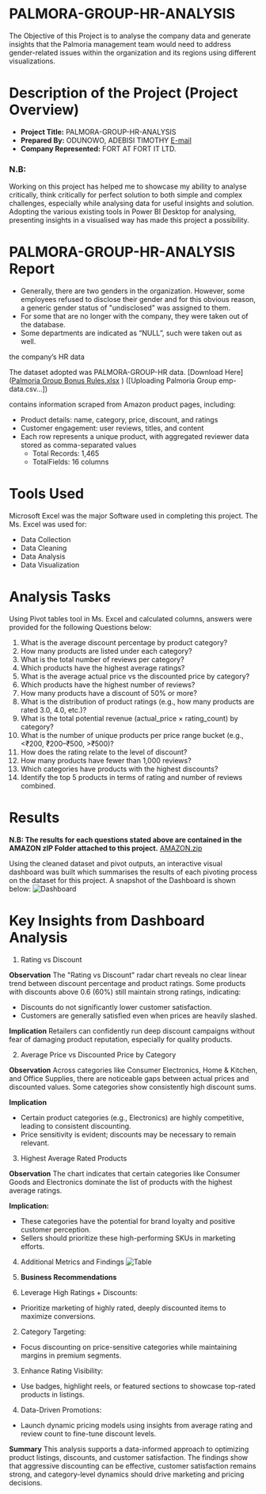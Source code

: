 # PALMORA-GROUP-HR-ANALYSIS
The Objective of this Project is to analyse the company data and generate insights that the Palmoria management team would need to address gender-related issues within the organization and its regions using different visualizations.

# Description of the Project (Project Overview) 
- **Project Title:** PALMORA-GROUP-HR-ANALYSIS
- __Prepared By:__ ODUNOWO, ADEBISI TIMOTHY [E-mail](oducrown@gmail.com)
- **Company Represented:** FORT AT FORT IT LTD.

### N.B:
Working on this project has helped me to showcase my ability to analyse critically, think critically for perfect solution to both simple and complex challenges, especially while analysing data for useful insights and solution. Adopting the various existing tools in Power BI Desktop for analysing, presenting insights in a visualised way has made this project a possibility.

# PALMORA-GROUP-HR-ANALYSIS Report
- Generally, there are two genders in the organization. However, some employees refused to disclose their gender and for this obvious reason, a generic gender status of "undisclosed" was assigned to them.
- For some that are no longer with the company, they were taken out of the database.
- Some departments are indicated as “NULL”, such were taken out as well.

the company’s 
HR data 

The dataset adopted was PALMORA-GROUP-HR data. [Download Here] ([Palmoria Group Bonus Rules.xlsx](https://github.com/user-attachments/files/21091630/Palmoria.Group.Bonus.Rules.xlsx)
) ([Uploading Palmoria Group emp-data.csv…])

contains information scraped from Amazon product pages, including: 
- Product details: name, category, price, discount, and ratings 
- Customer engagement: user reviews, titles, and content 
- Each row represents a unique product, with aggregated reviewer data stored as comma-separated values 
    - Total Records: 1,465 
    - TotalFields: 16 columns

# Tools Used
Microsoft Excel was the major Software used in completing this project. The Ms. Excel was used for:
- Data Collection
- Data Cleaning
- Data Analysis
- Data Visualization

# Analysis Tasks
Using Pivot tables tool in Ms. Excel and calculated columns, answers were provided for the following Questions below: 
1. What is the average discount percentage by product category? 
2. How many products are listed under each category? 
3. What is the total number of reviews per category?  
4. Which products have the highest average ratings? 
5. What is the average actual price vs the discounted price by category? 
6. Which products have the highest number of reviews? 
7. How many products have a discount of 50% or more? 
8. What is the distribution of product ratings (e.g., how many products are rated 3.0, 4.0, etc.)? 
9. What is the total potential revenue (actual_price × rating_count) by category? 
10. What is the number of unique products per price range bucket (e.g., <₹200, 
₹200–₹500, >₹500)?
11. How does the rating relate to the level of discount? 
12. How many products have fewer than 1,000 reviews? 
13. Which categories have products with the highest discounts? 
14. Identify the top 5 products in terms of rating and number of reviews combined.

# Results
**N.B: The results for each questions stated above are contained in the AMAZON zIP Folder attached to this project.**
[AMAZON.zip](https://github.com/user-attachments/files/21091149/AMAZON.zip)

Using the cleaned dataset and pivot outputs, an interactive visual dashboard was built which summarises the results of each pivoting process on the dataset for this project. A snapshot of the Dashboard is shown below:
![Dashboard](https://github.com/user-attachments/assets/1d0bd6c8-8845-44af-b0f0-60bca4758068)

# Key Insights from Dashboard Analysis
1. Rating vs Discount
   
**Observation**
The "Rating vs Discount" radar chart reveals no clear linear trend between discount percentage and product ratings. Some products with discounts above 0.6 (60%) still maintain strong ratings, indicating:
- Discounts do not significantly lower customer satisfaction.
- Customers are generally satisfied even when prices are heavily slashed.
  
**Implication**
Retailers can confidently run deep discount campaigns without fear of damaging product reputation, especially for quality products.

2. Average Price vs Discounted Price by Category
   
**Observation**
Across categories like Consumer Electronics, Home & Kitchen, and Office Supplies, there are noticeable gaps between actual prices and discounted values. Some categories show consistently high discount sums.

**Implication**
- Certain product categories (e.g., Electronics) are highly competitive, leading to consistent discounting.
- Price sensitivity is evident; discounts may be necessary to remain relevant.
  
3. Highest Average Rated Products
   
**Observation**
The chart indicates that certain categories like Consumer Goods and Electronics dominate the list of products with the highest average ratings.

**Implication:**
- These categories have the potential for brand loyalty and positive customer perception.
- Sellers should prioritize these high-performing SKUs in marketing efforts.
  
4. Additional Metrics and Findings
![Table](https://github.com/user-attachments/assets/68dd9b5a-b04f-48f6-9789-be0d36b6bfab)


5. **Business Recommendations**
   
1.	Leverage High Ratings + Discounts:
- Prioritize marketing of highly rated, deeply discounted items to maximize conversions.
  
2.	Category Targeting:
- Focus discounting on price-sensitive categories while maintaining margins in premium segments.
  
3.	Enhance Rating Visibility:
- Use badges, highlight reels, or featured sections to showcase top-rated products in listings.
  
4.	Data-Driven Promotions:
- Launch dynamic pricing models using insights from average rating and review count to fine-tune discount levels.
  
**Summary**
This analysis supports a data-informed approach to optimizing product listings, discounts, and customer satisfaction. The findings show that aggressive discounting can be effective, customer satisfaction remains strong, and category-level dynamics should drive marketing and pricing decisions.



